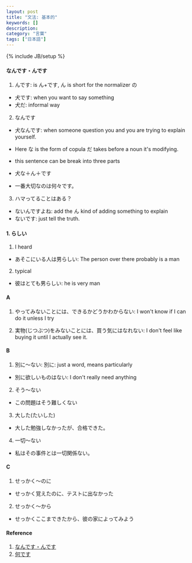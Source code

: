 ```yaml
---
layout: post
title: "文法: 基本的"
keywords: []
description: 
category: "言葉"
tags: ["日本語"]
---
```

{% include JB/setup %}

#### なんです・んです
1. んです: is ん+です, ん is short for the normalizer の
- 犬です: when you want to say something
- 犬だ: informal way

2. なんです
- 犬なんです: when someone question you and you are trying to explain yourself.
- Here な is the form of copula だ takes before a noun it's modifying.
- this sentence can be break into three parts
- 犬な＋ん＋です

- 一番大切なのは何々です。


3. ハマってることはある？
- ないんですよね: add the ん kind of adding something to explain
- ないです: just tell the truth.





#### 1. らしい
1. I heard
- あそこにいる人は男らしい: The person over there probably is a man
2. typical
- 彼はとても男らしい: he is very man
#### A
1. やってみないことには、できるかどうかわからない: I won't know if I can do it
   unless I try

2. 実物(じつぶつ)をみないことには、買う気にはなれない: I don't feel like buying
   it until I actually see it.


#### B
1. 別に〜ない: 別に: just a word, means particularly
- 別に欲しいものはない: I don't really need anything

2. そう〜ない
- この問題はそう難しくない

3. 大した(たいした)
- 大した勉強しなかったが、合格できた。

4. 一切〜ない
- 私はその事件とは一切関係ない。

#### C
1. せっかく〜のに
- せっかく覚えたのに、テストに出なかった

2. せっかく〜から
- せっかくここまできたから、彼の家によってみよう


#### Reference
1. [なんです・んです](https://japanese.stackexchange.com/questions/52284/is-%E3%81%AA%E3%82%93%E3%81%A7%E3%81%99-the-same-as-%E3%82%93%E3%81%A7%E3%81%99)
2. [何です](https://maggiesensei.com/2010/09/08/request-lesson-when-and-how-to-use-%E3%82%93n-%E3%81%AE%E3%81%A7%E3%81%99%E2%86%92%E3%82%93%E3%81%A7%E3%81%99%EF%BC%89/)


